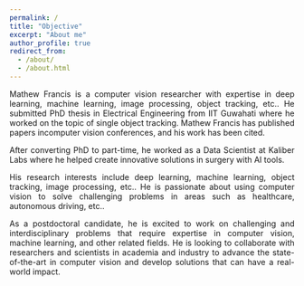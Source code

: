 ```yaml
---
permalink: /
title: "Objective"
excerpt: "About me"
author_profile: true
redirect_from: 
  - /about/
  - /about.html
---
```

<p style='text-align: justify;'> Mathew Francis is a computer vision researcher with expertise in deep learning, machine learning, image processing, object tracking, etc.. He submitted PhD thesis in Electrical Engineering from IIT Guwahati where he worked on the topic of single object tracking. Mathew Francis has published papers incomputer vision conferences, and his work has been cited.</p>

<p style='text-align: justify;'>After converting  PhD to part-time, he worked as a Data Scientist at Kaliber Labs where he helped create innovative solutions in surgery with AI tools.</p>

<p style='text-align: justify;'>His research interests include deep learning, machine  learning, object tracking, image processing, etc.. He is passionate about using computer vision to solve challenging problems in areas  such as healthcare, autonomous driving, etc..</p>

<p style='text-align: justify;'>As a postdoctoral candidate, he is excited to work on challenging and interdisciplinary problems that require expertise in computer vision, machine learning, and other related fields. He is looking to collaborate with researchers and scientists in academia and industry to advance the state-of-the-art in computer vision and develop solutions that can have a real-world impact.</p>


